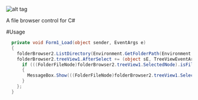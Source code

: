 ![alt tag](http://i.imgur.com/middQ05.png)


A file browser control for C#


#Usage
```csharp
  private void Form1_Load(object sender, EventArgs e)
  {
    folderBrowser2.ListDirectory(Environment.GetFolderPath(Environment.SpecialFolder.Desktop));
    folderBrowser2.treeView1.AfterSelect += (object sE, TreeViewEventArgs eA) => {
      if (((FolderFileNode)folderBrowser2.treeView1.SelectedNode).isFile)
      {
        MessageBox.Show(((FolderFileNode)folderBrowser2.treeView1.SelectedNode).Path);
      }
    };
  }
```
